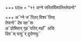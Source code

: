 +++
title = "१९ अग्ने जरितर्विश्पतिस्तेपानो"

+++
अ᳓ग्ने ज᳓रितर् विश्प᳓तिस्  
तेपानो᳓ देव रक्ष᳓सः  
अ᳓प्रोषिवान् गृह᳓पतिर् महाँ᳓ असि  
दिव᳓स् पायु᳓र् दुरोणयुः᳓